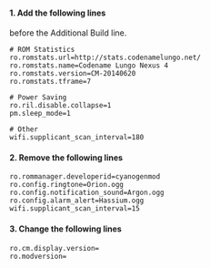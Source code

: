 #### 1. Add the following lines ####
before the Additional Build line. 
~~~
# ROM Statistics
ro.romstats.url=http://stats.codenamelungo.net/
ro.romstats.name=Codename Lungo Nexus 4
ro.romstats.version=CM-20140620
ro.romstats.tframe=7

# Power Saving
ro.ril.disable.collapse=1
pm.sleep_mode=1

# Other 
wifi.supplicant_scan_interval=180
~~~

#### 2. Remove the following lines ####
~~~
ro.rommanager.developerid=cyanogenmod
ro.config.ringtone=Orion.ogg
ro.config.notification_sound=Argon.ogg
ro.config.alarm_alert=Hassium.ogg
wifi.supplicant_scan_interval=15 
~~~

#### 3. Change the following lines ####
~~~
ro.cm.display.version=
ro.modversion=
~~~

